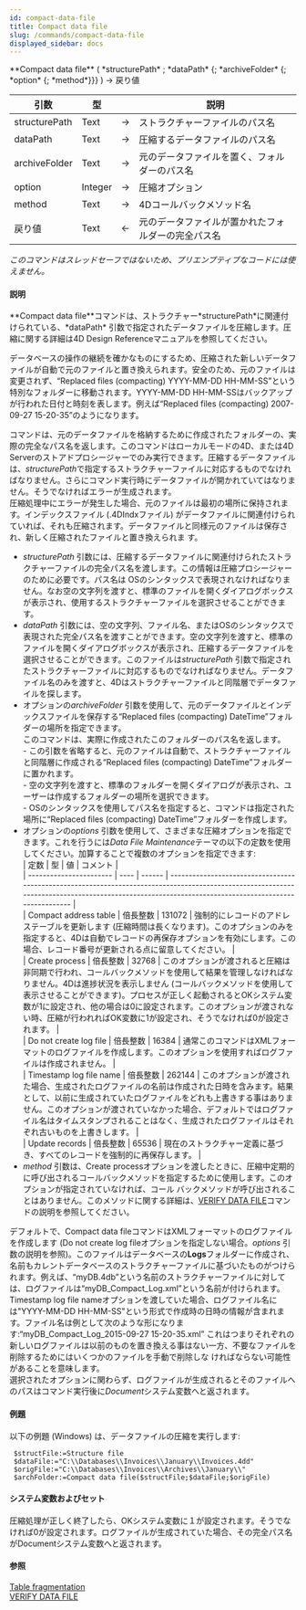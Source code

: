 ```yaml
---
id: compact-data-file
title: Compact data file
slug: /commands/compact-data-file
displayed_sidebar: docs
---
```


<!--REF #_command_.Compact data file.Syntax-->**Compact data file** ( *structurePath* ; *dataPath* {; *archiveFolder* {; *option* {; *method*}}} ) -> 戻り値<!-- END REF-->
<!--REF #_command_.Compact data file.Params-->
| 引数 | 型 |  | 説明 |
| --- | --- | --- | --- |
| structurePath | Text | &#8594;  | ストラクチャーファイルのパス名 |
| dataPath | Text | &#8594;  | 圧縮するデータファイルのパス名 |
| archiveFolder | Text | &#8594;  | 元のデータファイルを置く、フォルダーのパス名 |
| option | Integer | &#8594;  | 圧縮オプション |
| method | Text | &#8594;  | 4Dコールバックメソッド名 |
| 戻り値 | Text | &#8592; | 元のデータファイルが置かれたフォルダーの完全パス名 |

<!-- END REF-->

*このコマンドはスレッドセーフではないため、プリエンプティブなコードには使えません。*


#### 説明 

<!--REF #_command_.Compact data file.Summary-->**Compact data file**コマンドは、ストラクチャー*structurePath*に関連付けられている、*dataPath* 引数で指定されたデータファイルを圧縮します。<!-- END REF-->圧縮に関する詳細は4D Design Referenceマニュアルを参照してください。

データベースの操作の継続を確かなものにするため、圧縮された新しいデータファイルが自動で元のファイルと置き換えられます。安全のため、元のファイルは変更されず、“Replaced files (compacting) YYYY-MM-DD HH-MM-SS”という特別なフォルダーに移動されます。YYYY-MM-DD HH-MM-SSはバックアップが行われた日付と時刻を表します。例えば“Replaced files (compacting) 2007-09-27 15-20-35”のようになります。

コマンドは、元のデータファイルを格納するために作成されたフォルダーの、実際の完全なパス名を返します。このコマンドはローカルモードの4D、または4D Serverのストアドプロシージャーでのみ実行できます。圧縮するデータファイルは、*structurePath*で指定するストラクチャーファイルに対応するものでなければなりません。さらにコマンド実行時にデータファイルが開かれていてはなりません。そうでなければエラーが生成されます。  
圧縮処理中にエラーが発生した場合、元のファイルは最初の場所に保持されます。インデックスファイル (.4DIndxファイル) がデータファイルに関連付けられていれば、それも圧縮されます。データファイルと同様元のファイルは保存され、新しく圧縮されたファイルと置き換えられま す。

* *structurePath* 引数には、圧縮するデータファイルに関連付けられたストラクチャーファイルの完全パス名を渡します。この情報は圧縮プロシージャーのために必要です。パス名は OSのシンタックスで表現されなければなりません。なお空の文字列を渡すと、標準のファイルを開くダイアログボックスが表示され、使用するストラクチャーファイルを選択させることができます。
* *dataPath* 引数には、空の文字列、ファイル名、またはOSのシンタックスで表現された完全パス名を渡すことができます。空の文字列を渡すと、標準のファイルを開くダイアログボックスが表示され、圧縮するデータファイルを選択させることができます。このファイルは*structurePath* 引数で指定されたストラクチャーファイルに対応するものでなければなりません。データファイル名のみを渡すと、4Dはストラクチャーファイルと同階層でデータファイルを探します。
* オプションの*archiveFolder* 引数を使用して、元のデータファイルとインデックスファイルを保存する“Replaced files (compacting) DateTime”フォルダーの場所を指定できます。  
このコマンドは、実際に作成されたこのフォルダーのパス名を返します。  
\- この引数を省略すると、元のファイルは自動で、ストラクチャーファイルと同階層に作成される“Replaced files (compacting) DateTime”フォルダーに置かれます。  
\- 空の文字列を渡すと、標準のフォルダーを開くダイアログが表示され、ユーザーは作成するフォルダーの場所を選択できます。  
\- OSのシンタックスを使用してパス名を指定すると、コマンドは指定された場所に“Replaced files (compacting) DateTime”フォルダーを作成します。
* オプションの*options* 引数を使用して、さまざまな圧縮オプションを指定できます。これを行うには*Data File Maintenance*テーマの以下の定数を使用してください。加算することで複数のオプションを指定できます:  
| 定数                      | 型    | 値      | コメント                                                                                                                                                                                                |  
| ----------------------- | ---- | ------ | --------------------------------------------------------------------------------------------------------------------------------------------------------------------------------------------------- |  
| Compact address table   | 倍長整数 | 131072 | 強制的にレコードのアドレステーブルを更新します (圧縮時間は長くなります)。このオプションのみを指定すると、4Dは自動でレコードの再保存オプションを有効にします。この場合、レコード番号が更新される点に留意してください。                                                                                       |  
| Create process          | 倍長整数 | 32768  | このオプションが渡されると圧縮は非同期で行われ、コールバックメソッドを使用して結果を管理しなければなりません。4Dは進捗状況を表示しません (コールバックメソッドを使用して表示させることができます)。プロセスが正しく起動されるとOKシステム変数が1に設定され、他の場合は0に設定されます。このオプションが渡されない時、圧縮が行われればOK変数に1が設定され、そうでなければ0が設定されます。 |  
| Do not create log file  | 倍長整数 | 16384  | 通常このコマンドはXMLフォーマットのログファイルを作成します。このオプションを使用すればログファイルは作成されません。                                                                                                                                        |  
| Timestamp log file name | 倍長整数 | 262144 | このオプションが渡された場合、生成されたログファイルの名前は作成された日時を含みます。結果として、以前に生成されていたログファイルをどれも上書きする事はありません。このオプションが渡されていなかった場合、デフォルトではログファイル名はタイムスタンプされることはなく、生成されたログファイルはそれぞれ古いものを上書きします。                                   |  
| Update records          | 倍長整数 | 65536  | 現在のストラクチャー定義に基づき、すべてのレコードを強制的に再保存します。                                                                                                                                                               |
* *method* 引数は、Create processオプションを渡したときに、圧縮中定期的に呼び出されるコールバックメソッドを指定するために使用します。このオプションが指定されていなければ、コール バックメソッドが呼び出されることはありません。このメソッドに関する詳細は、[VERIFY DATA FILE](verify-data-file.md)コマンドの説明を参照してください。

デフォルトで、Compact data fileコマンドはXMLフォーマットのログファイルを作成します (Do not create log fileオプションを指定しない場合。*options* 引数の説明を参照)。このファイルはデータベースの**Logs**フォルダーに作成され、名前もカレントデータベースのストラクチャーファイルに基づいたものがつけられます。例えば、“myDB.4db”という名前のストラクチャーファイルに対しては、ログファイルは“myDB\_Compact\_Log.xml”という名前が付けられます。  
Timestamp log file nameオプションを渡していた場合、ログファイル名には"YYYY-MM-DD HH-MM-SS"という形式で作成時の日時の情報が含まれます。ファイル名は例として次のような形になりま す:“myDB\_Compact\_Log\_2015-09-27 15-20-35.xml” これはつまりそれぞれの新しいログファイルは以前のものを置き換える事はない一方、不要なファイルを削除するためにはいくつかのファイルを手動で削除しな ければならない可能性があることを意味します。  
選択されたオプションに関わらず、ログファイルが生成されるとそのファイルへのパスはコマンド実行後に*Document*システム変数へと返されます。

#### 例題 

以下の例題 (Windows) は、データファイルの圧縮を実行します:

```4d
 $structFile:=Structure file
 $dataFile:="C:\\Databases\\Invoices\\January\\Invoices.4dd"
 $origFile:="C:\\Databases\\Invoices\\Archives\\January\\"
 $archFolder:=Compact data file($structFile;$dataFile;$origFile)
```

#### システム変数およびセット 

圧縮処理が正しく終了したら、OKシステム変数に１が設定されます。そうでなければ0が設定されます。ログファイルが生成されていた場合、その完全パス名がDocumentシステム変数へと返されます。

#### 参照 

[Table fragmentation](table-fragmentation.md)  
[VERIFY DATA FILE](verify-data-file.md)  